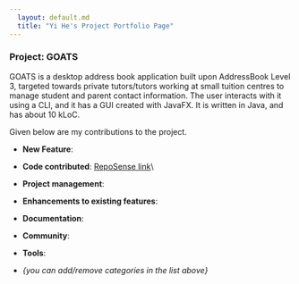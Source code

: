 ```yaml
---
  layout: default.md
  title: "Yi He's Project Portfolio Page"
---
```


### Project: GOATS

GOATS is a desktop address book application built upon AddressBook Level 3, targeted towards private tutors/tutors working at small tuition centres to manage student and parent contact information. The user interacts with it using a CLI, and it has a GUI created with JavaFX. It is written in Java, and has about 10 kLoC.

Given below are my contributions to the project.

* **New Feature**:

* **Code contributed**: [RepoSense link]()\

* **Project management**:

* **Enhancements to existing features**:

* **Documentation**:

* **Community**:

* **Tools**:
 
* _{you can add/remove categories in the list above}_
